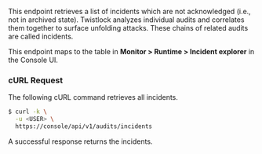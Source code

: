This endpoint retrieves a list of incidents which are not acknowledged (i.e., not in archived state).
Twistlock analyzes individual audits and correlates them together to surface unfolding attacks.
These chains of related audits are called incidents. 

This endpoint maps to the table in **Monitor > Runtime > Incident explorer** in the Console UI.

### cURL Request

The following cURL command retrieves all incidents.

```bash
$ curl -k \
  -u <USER> \
  https://console/api/v1/audits/incidents
```

A successful response returns the incidents.
